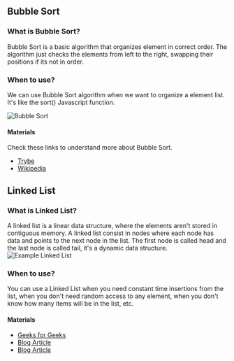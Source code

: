 ## Bubble Sort

### What is Bubble Sort?

Bubble Sort is a basic algorithm that organizes element in correct order.
The algorithm just checks the elements from left to the right, swapping
their positions if its not in order.

### When to use?

We can use Bubble Sort algorithm when we want to organize a element list.
It's like the sort() Javascript function.

![Bubble Sort](https://lh5.googleusercontent.com/_oLwPF5ZvaZZ4pGD-HvSUSw6nTwwHjUwcLpNigUvb24-PKNwjMUwXcWYWf2wp4HopzHkh9JVmZd_AFYP4HjSYelidbw4FRo1fHrWV3KxbFM13xlRLALb-y-EbLhEmln11lhwEZPV)

#### Materials

Check these links to understand more about Bubble Sort.

- [Trybe](https://blog.betrybe.com/tecnologia/bubble-sort-tudo-sobre/)
- [Wikipedia](https://pt.wikipedia.org/wiki/Bubble_sort)

## Linked List

### What is Linked List?

A linked list is a linear data structure, where the elements aren't stored
in contiguous memory. A linked list consist in nodes where each node has data and points
to the next node in the list. The first node is called head and the last node is called tail, it's a
dynamic data structure.
![Example Linked List](https://media.geeksforgeeks.org/wp-content/cdn-uploads/gq/2013/03/Linkedlist.png)

### When to use?

You can use a Linked List when you need constant time insertions from the list, when you don't need
random access to any element, when you don't know how many items will be in the list, etc.

#### Materials

- [Geeks for Geeks](https://www.geeksforgeeks.org/data-structures/linked-list/)
- [Blog Article](https://javascript.plainenglish.io/build-a-linked-list-in-typescript-78a4414d140e)
- [Blog Article](https://ricardoborges.dev/data-structures-in-typescript-linked-list)
